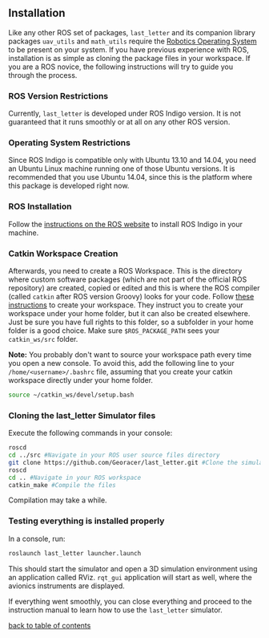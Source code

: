 ## Installation

Like any other ROS set of packages, `last_letter` and its companion library packages `uav_utils` and `math_utils` require the [Robotics Operating System](http://www.ros.org/) to be present on your system.
If you have previous experience with ROS, installation is as simple as cloning the package files in your workspace.
If you are a ROS novice, the following instructions will try to guide you through the process.

### ROS Version Restrictions
Currently, `last_letter` is developed under ROS Indigo version. It is not guaranteed that it runs smoothly or at all on any other ROS version.

### Operating System Restrictions
Since ROS Indigo is compatible only with Ubuntu 13.10 and 14.04, you need an Ubuntu Linux machine running one of those Ubuntu versions. It is recommended that you use Ubuntu 14.04, since this is the platform where this package is developed right now.

### ROS Installation
Follow the [instructions on the ROS website](http://wiki.ros.org/indigo/Installation/Ubuntu) to install ROS Indigo in your machine.

### Catkin Workspace Creation
Afterwards, you need to create a ROS Workspace. This is the directory where custom software packages (which are not part of the official ROS repository) are created, copied or edited and this is where the ROS compiler (called `catkin` after ROS version Groovy) looks for your code.
Follow [these instructions](http://wiki.ros.org/ROS/Tutorials/InstallingandConfiguringROSEnvironment#Create_a_ROS_Workspace) to create your workspace. They instruct you to create your workspace under your home folder, but it can also be created elsewhere. Just be sure you have full rights to this folder, so a subfolder in your home folder is a good choice.
Make sure `$ROS_PACKAGE_PATH` sees your `catkin_ws/src` folder.

**Note:** You probably don't want to source your workspace path every time you open a new console. To avoid this, add the following line to your `/home/<username>/.bashrc` file, assuming that you create your catkin workspace directly under your home folder.
```bash
source ~/catkin_ws/devel/setup.bash
```

### Cloning the last_letter Simulator files
Execute the following commands in your console:
```bash
roscd
cd ../src #Navigate in your ROS user source files directory
git clone https://github.com/Georacer/last_letter.git #Clone the simulator files
roscd
cd .. #Navigate in your ROS workspace
catkin_make #Compile the files
```
Compilation may take a while.

### Testing everything is installed properly
In a console, run:
```bash
roslaunch last_letter launcher.launch
```
This should start the simulator and open a 3D simulation environment using an application called RViz.
`rqt_gui` application will start as well, where the avionics instruments are displayed.

If everything went smoothly, you can close everything and proceed to the instruction manual to learn how to use the `last_letter` simulator.

[back to table of contents](../../../README.md)